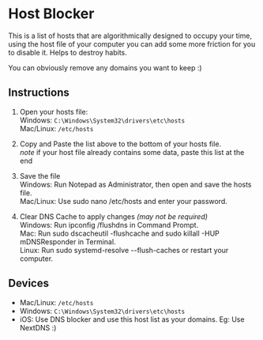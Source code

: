 # Host Blocker
This is a list of hosts that are algorithmically designed to occupy your time, using the host file of your computer you can add some more friction for you to disable it. Helps to destroy habits.

You can obviously remove any domains you want to keep :)

## Instructions
1. Open your hosts file:  
  Windows: `C:\Windows\System32\drivers\etc\hosts`  
  Mac/Linux: `/etc/hosts`  

1. Copy and Paste the list above to the bottom of your hosts file.  
  *note* if your host file already contains some data, paste this list at the end  

1. Save the file  
  Windows: Run Notepad as Administrator, then open and save the hosts file.  
  Mac/Linux: Use sudo nano /etc/hosts and enter your password.  

1. Clear DNS Cache to apply changes *(may not be required)*  
  Windows: Run ipconfig /flushdns in Command Prompt.  
  Mac: Run sudo dscacheutil -flushcache and sudo killall -HUP mDNSResponder in Terminal.  
  Linux: Run sudo systemd-resolve --flush-caches or restart your computer.  

## Devices
- Mac/Linux: `/etc/hosts`
- Windows: `C:\Windows\System32\drivers\etc\hosts`
- iOS: Use DNS blocker and use this host list as your domains. Eg: Use NextDNS :)
